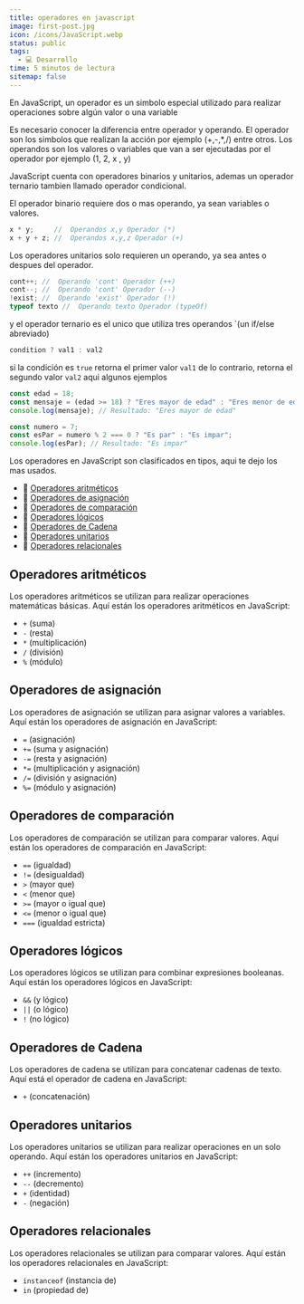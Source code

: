 ```yaml
---
title: operadores en javascript
image: first-post.jpg
icon: /icons/JavaScript.webp
status: public
tags:
  - 💻 Desarrollo
time: 5 minutos de lectura
sitemap: false
---
```


En JavaScript, un operador es un simbolo especial utilizado para realizar operaciones sobre algún valor o una variable

Es necesario conocer la diferencia entre operador y operando. El operador son los simbolos que realizan la acción por ejemplo (+,-,*,/) entre otros. Los operandos son los valores o variables que van a ser ejecutadas por el operador por ejemplo (1, 2, x , y)

JavaScript cuenta con operadores binarios y unitarios, ademas un operador ternario tambien llamado operador condicional.

El operador binario requiere dos o mas operando, ya sean variables o valores.

```js
x * y;     //  Operandos x,y Operador (*)
x + y + z; //  Operandos x,y,z Operador (+)
```

Los operadores unitarios solo requieren un operando, ya sea antes o despues del operador.

```js
cont++; //  Operando 'cont' Operador (++)
cont--; //  Operando 'cont' Operador (--)
!exist; //  Operando 'exist' Operador (!)
typeof texto //  Operando texto Operador (typeOf)
```

y el operador ternario es el unico que utiliza tres operandos `(un if/else abreviado)

```js
condition ? val1 : val2

```
si la condición es `true` retorna el primer valor `val1` de lo contrario, retorna el segundo valor `val2`
aqui algunos ejemplos 


```js
const edad = 18;
const mensaje = (edad >= 18) ? "Eres mayor de edad" : "Eres menor de edad";
console.log(mensaje); // Resultado: "Eres mayor de edad"

const numero = 7;
const esPar = numero % 2 === 0 ? "Es par" : "Es impar";
console.log(esPar); // Resultado: "Es impar" 
```

Los operadores en JavaScript son clasificados en tipos, aqui te dejo los mas usados. 

- 🔹 [Operadores aritméticos](#operadores-aritméticos)
- 🔹 [Operadores de asignación](#operadores-de-asignación)
- 🔹 [Operadores de comparación](#operadores-de-comparación)
- 🔹 [Operadores lógicos](#operadores-lógicos)
- 🔹 [Operadores de Cadena](#operadores-de-cadena)
- 🔹 [Operadores unitarios](#operadores-unitarios)
- 🔹 [Operadores relacionales](#operadores-relacionales)

## Operadores aritméticos

Los operadores aritméticos se utilizan para realizar operaciones matemáticas básicas. Aquí están los operadores aritméticos en JavaScript:

- `+` (suma)
- `-` (resta)
- `*` (multiplicación)
- `/` (división)
- `%` (módulo)

## Operadores de asignación

Los operadores de asignación se utilizan para asignar valores a variables. Aquí están los operadores de asignación en JavaScript:

- `=` (asignación)
- `+=` (suma y asignación)
- `-=` (resta y asignación)
- `*=` (multiplicación y asignación)
- `/=` (división y asignación)
- `%=` (módulo y asignación)

## Operadores de comparación

Los operadores de comparación se utilizan para comparar valores. Aquí están los operadores de comparación en JavaScript:

- `==` (igualdad)
- `!=` (desigualdad)
- `>` (mayor que)
- `<` (menor que)
- `>=` (mayor o igual que)
- `<=` (menor o igual que)
- `===` (igualdad estricta)

## Operadores lógicos

Los operadores lógicos se utilizan para combinar expresiones booleanas. Aquí están los operadores lógicos en JavaScript:

- `&&` (y lógico)
- `||` (o lógico)
- `!` (no lógico)

## Operadores de Cadena

Los operadores de cadena se utilizan para concatenar cadenas de texto. Aquí está el operador de cadena en JavaScript:

- `+` (concatenación)

## Operadores unitarios

Los operadores unitarios se utilizan para realizar operaciones en un solo operando. Aquí están los operadores unitarios en JavaScript:

- `++` (incremento)
- `--` (decremento)
- `+` (identidad)
- `-` (negación)

## Operadores relacionales

Los operadores relacionales se utilizan para comparar valores. Aquí están los operadores relacionales en JavaScript:

- `instanceof` (instancia de)
- `in` (propiedad de)
